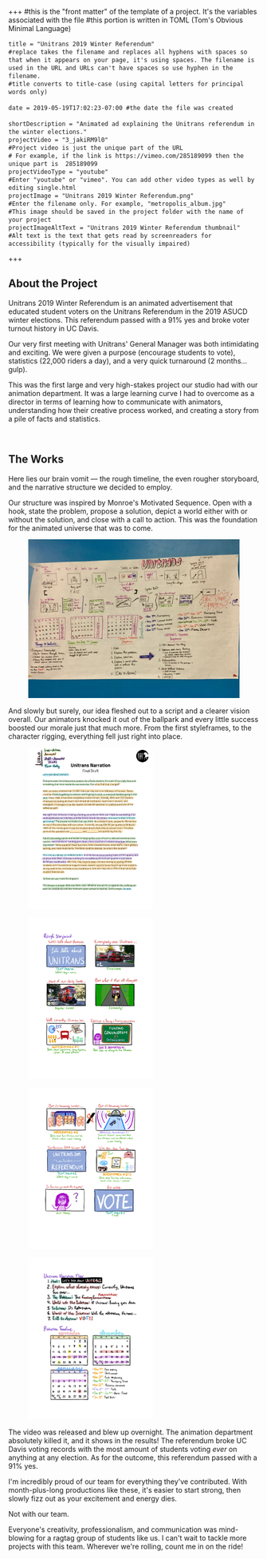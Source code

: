 +++
    #this is the "front matter" of the template of a project. It's the variables associated with the file
    #this portion is written in TOML (Tom's Obvious Minimal Language)
    
    title = "Unitrans 2019 Winter Referendum"
    #replace takes the filename and replaces all hyphens with spaces so that when it appears on your page, it's using spaces. The filename is used in the URL and URLs can't have spaces so use hyphen in the filename.
    #title converts to title-case (using capital letters for principal words only)
    
    date = 2019-05-19T17:02:23-07:00 #the date the file was created
    
    shortDescription = "Animated ad explaining the Unitrans referendum in the winter elections."
    projectVideo = "3_jakiRM9l0"
    #Project video is just the unique part of the URL  
    # For example, if the link is https://vimeo.com/285189099 then the unique part is  285189099
    projectVideoType = "youtube"
    #Enter "youtube" or "vimeo". You can add other video types as well by editing single.html 
    projectImage = "Unitrans 2019 Winter Referendum.png"
    #Enter the filename only. For example, "metropolis_album.jpg" 
    #This image should be saved in the project folder with the name of your project 
    projectImageAltText = "Unitrans 2019 Winter Referendum thumbnail"
    #Alt text is the text that gets read by screenreaders for accessibility (typically for the visually impaired) 

+++


<h2 class="section-title">About the Project</h2>
<p>Unitrans 2019 Winter Referendum is an animated advertisement that educated student voters on the Unitrans Referendum in the 2019 ASUCD winter elections. This referendum passed with a 91% yes and broke voter turnout history in UC Davis.

Our very first meeting with Unitrans' General Manager was both intimidating and exciting. We were given a purpose (encourage students to vote), statistics (22,000 riders a day), and a very quick turnaround (2 months... gulp).

This was the first large and very high-stakes project our studio had with our animation department. It was a large learning curve I had to overcome as a director in terms of learning how to communicate with animators, understanding how their creative process worked, and creating a story from a pile of facts and statistics.</p>
<br>
<h2 class="section-title">The Works</h2>
    <p>Here lies our brain vomit –– the rough timeline, the even rougher storyboard, and the narrative structure we decided to employ.</p>
   <p>Our structure was inspired by Monroe's Motivated Sequence. Open with a hook, state the problem, propose a solution, depict a world either with or without the solution, and close with a call to action. This was the foundation for the animated universe that was to come.</p>
        <div class="pp-gallery">
            <figure class="pp-gallery-item2">
                <img src="Unitrans Brain Vomit.JPG" alt="Unitrans Brainstorming" width=600px height=auto />
            </figure>
        </div>
    <p>And slowly but surely, our idea fleshed out to a script and a clearer vision overall. Our animators knocked it out of the ballpark and every little success boosted our morale just that much more. From the first styleframes, to the character rigging, everything fell just right into place.</p>
        <div class="pp-gallery">
            <figure class="pp-gallery-item">
                <img src="Unitrans Reference-1.jpg" alt="First draft of the script" width=250px height=auto />
            </figure>
            <figure class="pp-gallery-item">
                <img src="Unitrans Reference-2.jpg" alt="Rough storyboard" width=250px height=auto />
            </figure>
            <figure class="pp-gallery-item">
                <img src="Unitrans Reference-3.jpg" alt="Rough storyboard" width=250px height=auto/>
            </figure>
            <figure class="pp-gallery-item">
                <img src="Unitrans Reference-4.jpg" alt="Project timeline" width=250px height=auto />
            </figure>
        </div>
    <p>The video was released and blew up overnight. The animation department absolutely killed it, and it shows in the results! The referendum broke UC Davis voting records with the most amount of students voting <i>ever</i> on anything at any election. As for the outcome, this referendum passed with a 91% yes.</p>
    <p>I'm incredibly proud of our team for everything they've contributed. With month-plus-long productions like these, it's easier to start strong, then slowly fizz out as your excitement and energy dies.</p>
    <p>Not with our team.</p>
    <p>Everyone's creativity, professionalism, and communication was mind-blowing for a ragtag group of students like us. I can't wait to tackle more projects with this team. Wherever we're rolling, count me in on the ride!</p>
    <p></p>
    <p></p>
    <p></p>
    <p></p>
    <p></p>

    

<!-- a new line in markdown will not be displayed in the browser.
\
\
\ 
the lines above this line showed up because they started with backslash (NOT A NORMAL SLASH) \
*here's some "emphasized" text, which defaults to italics but you can make it anythign you want in css*
**here's some "strong" text, which defaults to bold but you can make it anything you want in css**

Below is a list
* asterisks make bullets
- hyphens make bullets
+ plusses make bullets
* you can choose! -->

